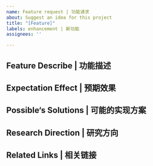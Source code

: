 ```yaml
---
name: Feature request | 功能请求
about: Suggest an idea for this project
title: "[Feature]"
labels: enhancement | 新功能
assignees: ''

---
```


## Feature Describe | 功能描述

## Expectation Effect | 预期效果

##  Possible‘s Solutions | 可能的实现方案

##  Research Direction | 研究方向

## Related Links  | 相关链接
